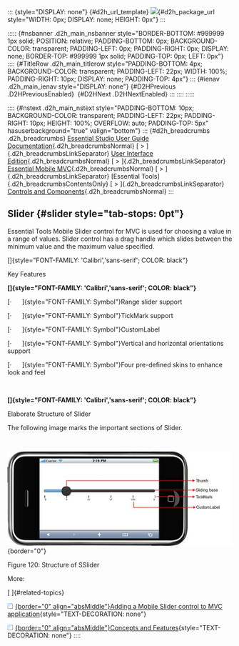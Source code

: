::: {style="DISPLAY: none"}
[](ms-xhelp:///?Id=d2h_url_template){#d2h_url_template} ![](!package_url!){#d2h_package_url style="WIDTH: 0px; DISPLAY: none; HEIGHT: 0px"}
:::

::::: {#nsbanner .d2h_main_nsbanner style="BORDER-BOTTOM: #999999 1px solid; POSITION: relative; PADDING-BOTTOM: 0px; BACKGROUND-COLOR: transparent; PADDING-LEFT: 0px; PADDING-RIGHT: 0px; DISPLAY: none; BORDER-TOP: #999999 1px solid; PADDING-TOP: 0px; LEFT: 0px"}
:::: {#TitleRow .d2h_main_titlerow style="PADDING-BOTTOM: 4px; BACKGROUND-COLOR: transparent; PADDING-LEFT: 22px; WIDTH: 100%; PADDING-RIGHT: 10px; DISPLAY: none; PADDING-TOP: 4px"}
::: {#ienav .d2h_main_ienav style="DISPLAY: none"}
[](ms-xhelp:///?Id=e3fa764c-325a-4391-a9b1-3d11d25eb596){#D2HPrevious .D2HPreviousEnabled}  [](ms-xhelp:///?Id=99d18536-bf21-4c86-b2ff-598b7efbfe7a){#D2HNext .D2HNextEnabled}
:::
::::
:::::

:::: {#nstext .d2h_main_nstext style="PADDING-BOTTOM: 10px; BACKGROUND-COLOR: transparent; PADDING-LEFT: 22px; PADDING-RIGHT: 10px; HEIGHT: 100%; OVERFLOW: auto; PADDING-TOP: 5px" hasuserbackground="true" valign="bottom"}
::: {#d2h_breadcrumbs .d2h_breadcrumbs}
[Essential Studio User Guide Documentation](ms-xhelp:///?Id=12457748-09e3-4d74-a240-8e049cedf030){.d2h_breadcrumbsNormal} [ \> ]{.d2h_breadcrumbsLinkSeparator} [User Interface Edition](ms-xhelp:///?Id=c29296b7-531c-413b-a0ec-488ca1f7f669){.d2h_breadcrumbsNormal} [ \> ]{.d2h_breadcrumbsLinkSeparator} [Essential Mobile MVC](ms-xhelp:///?Id=74df42e3-5434-4590-9be6-3ae2f911cbbc){.d2h_breadcrumbsNormal} [ \> ]{.d2h_breadcrumbsLinkSeparator} [Essential Tools]{.d2h_breadcrumbsContentsOnly} [ \> ]{.d2h_breadcrumbsLinkSeparator} [Controls and Components](ms-xhelp:///?Id=143afae1-3f83-4d32-9bfa-92ed7022a696){.d2h_breadcrumbsNormal}
:::

## Slider {#slider style="tab-stops: 0pt"}

Essential Tools Mobile Slider control for MVC is used for choosing a value in a range of values. Slider control has a drag handle which slides between the minimum value and the maximum value specified.

[]{style="FONT-FAMILY: 'Calibri','sans-serif'; COLOR: black"} 

Key Features

**[]{style="FONT-FAMILY: 'Calibri','sans-serif'; COLOR: black"}**  

[·      ]{style="FONT-FAMILY: Symbol"}Range slider support

[·      ]{style="FONT-FAMILY: Symbol"}TickMark support

[·      ]{style="FONT-FAMILY: Symbol"}CustomLabel

[·      ]{style="FONT-FAMILY: Symbol"}Vertical and horizontal orientations support

[·      ]{style="FONT-FAMILY: Symbol"}Four pre-defined skins to enhance look and feel

 

**[]{style="FONT-FAMILY: 'Calibri','sans-serif'; COLOR: black"}**  

Elaborate Structure of Slider

The following image marks the important sections of Slider.

 

![Description: C:\\Users\\krishnarajd\\Desktop\\sl-str.png](ImagesExt/image103_202.jpg){border="0"}

Figure 120: Structure of SSlider

More:

[ ]{#related-topics}

[![](button.gif){border="0" align="absMiddle"}Adding a Mobile Slider control to MVC application](ms-xhelp:///?Id=99d18536-bf21-4c86-b2ff-598b7efbfe7a){style="TEXT-DECORATION: none"}

[![](button.gif){border="0" align="absMiddle"}Concepts and Features](ms-xhelp:///?Id=b136f76b-4c8c-495d-8665-999660f5c659){style="TEXT-DECORATION: none"}
::::
